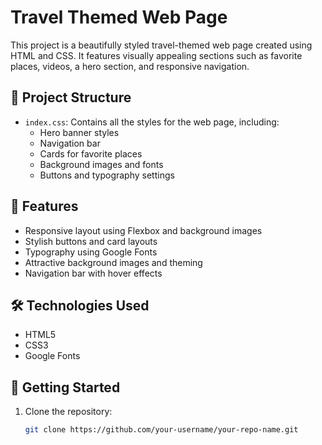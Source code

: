 # Travel Themed Web Page

This project is a beautifully styled travel-themed web page created using HTML and CSS. It features visually appealing sections such as favorite places, videos, a hero section, and responsive navigation.

## 📁 Project Structure

- `index.css`: Contains all the styles for the web page, including:
  - Hero banner styles
  - Navigation bar
  - Cards for favorite places
  - Background images and fonts
  - Buttons and typography settings

## 🌟 Features

- Responsive layout using Flexbox and background images
- Stylish buttons and card layouts
- Typography using Google Fonts
- Attractive background images and theming
- Navigation bar with hover effects

## 🛠️ Technologies Used

- HTML5
- CSS3
- Google Fonts

## 🚀 Getting Started

1. Clone the repository:
   ```bash
   git clone https://github.com/your-username/your-repo-name.git
